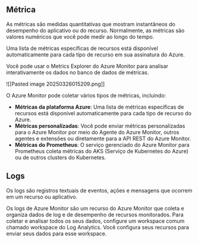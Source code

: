 
## Métrica

As métricas são medidas quantitativas que mostram instantâneos do desempenho do aplicativo ou do recurso. Normalmente, as métricas são valores numéricos que você pode medir ao longo do tempo.

Uma lista de métricas específicas de recursos está disponível automaticamente para cada tipo de recurso em sua assinatura do Azure.

Você pode usar o Metrics Explorer do Azure Monitor para analisar interativamente os dados no banco de dados de métricas.

![[Pasted image 20250326015209.png]]

O Azure Monitor pode coletar vários tipos de métricas, incluindo:

- **Métricas da plataforma Azure**: Uma lista de métricas específicas de recursos está disponível automaticamente para cada tipo de recurso do Azure.
- **Métricas personalizadas**: Você pode enviar métricas personalizadas para o Azure Monitor por meio do Agente do Azure Monitor, outros agentes e extensões ou diretamente para a API REST do Azure Monitor.
- **Métricas do Prometheus**: O serviço gerenciado do Azure Monitor para Prometheus coleta métricas do AKS (Serviço de Kubernetes do Azure) ou de outros clusters do Kubernetes.

## Logs
Os logs são registros textuais de eventos, ações e mensagens que ocorrem em um recurso ou aplicativo.

Os logs de Azure Monitor são um recurso do Azure Monitor que coleta e organiza dados de log e de desempenho de recursos monitorados. Para coletar e analisar todos os seus dados, configure um workspace comum chamado workspace do Log Analytics. Você configura seus recursos para enviar seus dados para esse workspace.

